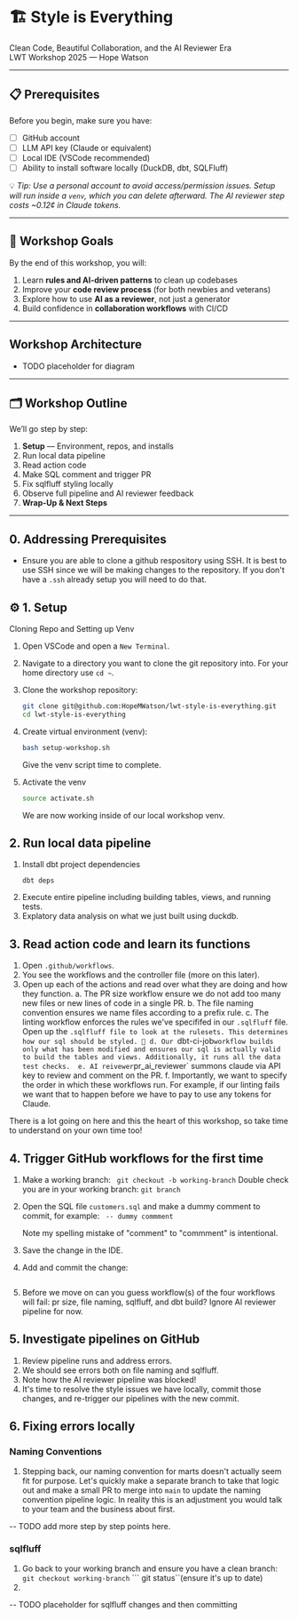 # 🏗️ Style is Everything  
Clean Code, Beautiful Collaboration, and the AI Reviewer Era  
LWT Workshop 2025 — Hope Watson

---

## 📋 Prerequisites

Before you begin, make sure you have:

- [ ] GitHub account  
- [ ] LLM API key (Claude or equivalent)  
- [ ] Local IDE (VSCode recommended)  
- [ ] Ability to install software locally (DuckDB, dbt, SQLFluff)  

💡 *Tip: Use a personal account to avoid access/permission issues. Setup will run inside a `venv`, which you can delete afterward. The AI reviewer step costs ~0.12¢ in Claude tokens.* 

---

## 🚀 Workshop Goals

By the end of this workshop, you will:

1. Learn **rules and AI-driven patterns** to clean up codebases  
2. Improve your **code review process** (for both newbies and veterans)  
3. Explore how to use **AI as a reviewer**, not just a generator  
4. Build confidence in **collaboration workflows** with CI/CD 

---

## Workshop Architecture 
 - TODO placeholder for diagram 

---

## 🗂️ Workshop Outline

We’ll go step by step:

1. **Setup** — Environment, repos, and installs  
2. Run local data pipeline 
3. Read action code 
4. Make SQL comment and trigger PR
5. Fix sqlfluff styling locally
6. Observe full pipeline and AI reviewer feedback
7. **Wrap-Up & Next Steps**

---

## 0. Addressing Prerequisites
 - Ensure you are able to clone a github respository using SSH. It is best to use SSH since we will be making changes to the repository. If you don't have a `.ssh` already setup you will need to do that. 


## ⚙️ 1. Setup
Cloning Repo and Setting up Venv 

1. Open VSCode and open a `New Terminal`. 
2. Navigate to a directory you want to clone the git repository into. For your home directory use `cd ~`. 
3. Clone the workshop repository: 
    ```bash 
    git clone git@github.com:HopeMWatson/lwt-style-is-everything.git
    cd lwt-style-is-everything
    ```
4. Create virtual environment (venv):
    ```bash 
    bash setup-workshop.sh
    ```
    
    Give the venv script time to complete. 
5. Activate the venv
    ```bash
    source activate.sh
    ``` 
    
    We are now working inside of our local workshop venv. 

## 2. Run local data pipeline 
1. Install dbt project dependencies
    ```
    dbt deps
    ``` 
2. Execute entire pipeline including building tables, views, and running tests. 
3. Explatory data analysis on what we just built using duckdb. 

## 3. Read action code and learn its functions
1. Open `.github/workflows`.
2. You see the workflows and the controller file (more on this later).
3. Open up each of the actions and read over what they are doing and how they function.
    a. The PR size workflow ensure we do not add too many new files or new lines of code in a single PR.
    b. The file naming convention ensures we name files according to a prefix rule.
    c. The linting workflow enforces the rules we've specififed in our `.sqlfluff` file. Open up the `.sqlfluff file to look at the rulesets. This determines how our sql should be styled. 💅
    d. Our `dbt-ci-job` workflow builds only what has been modified and ensures our sql is actually valid to build the tables and views. Additionally, it runs all the data test checks. 
    e. AI reivewer `pr_ai_reviewer` summons claude via API key to review and comment on the PR. 
    f. Importantly, we want to specify the order in which these workflows run. For example, if our linting fails we want that to happen before we have to pay to use any tokens for Claude. 

There is a lot going on here and this the heart of this workshop, so take time to understand on your own time too! 

## 4. Trigger GitHub workflows for the first time 
1. Make a working branch:
    ``` git checkout -b working-branch```
    Double check you are in your working branch:
    ```git branch```
2. Open the SQL file `customers.sql` and make a dummy comment to commit, for example:
    ` -- dummy commment` 

    Note my spelling mistake of "comment" to "commment" is intentional. 
3. Save the change in the IDE.
4. Add and commit the change:
    ```git commit -am "dummy comment to view pipelines" 
5. Before we move on can you guess workflow(s) of the four workflows will fail: pr size, file naming, sqlfluff, and dbt build? Ignore AI reviewer pipeline for now. 

## 5. Investigate pipelines on GitHub 
1. Review pipeline runs and address errors. 
2. We should see errors both on file naming and sqlfluff. 
3. Note how the AI reviewer pipeline was blocked! 
4. It's time to resolve the style issues we have locally, commit those changes, and re-trigger our pipelines with the new commit. 


## 6. Fixing errors locally
### Naming Conventions 
1. Stepping back, our naming convention for marts doesn't actually seem fit for purpose. Let's quickly make a separate branch to take that logic out and make a small PR to merge into `main` to update the naming convention pipeline logic. In reality this is an adjustment you would talk to your team and the business about first. 

-- TODO add more step by step points here. 

### sqlfluff
1. Go back to your working branch and ensure you have a clean branch:
    ```git checkout working-branch```
    ``` git status``(ensure it's up to date)
2. 
-- TODO placeholder for sqlfluff changes and then committing 
